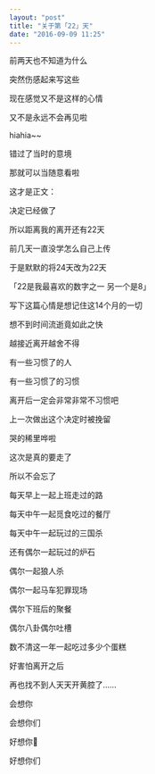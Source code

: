 ```yaml
---
layout: "post"
title: "关于第「22」天"
date: "2016-09-09 11:25"
---
```

前两天也不知道为什么

突然伤感起来写这些

现在感觉又不是这样的心情

又不是永远不会再见啦

hiahia~~  



错过了当时的意境

那就可以当随意看啦  


这才是正文：

决定已经做了

所以距离我的离开还有22天

前几天一直没学怎么自己上传

于是默默的将24天改为22天

「22是我最喜欢的数字之一  另一个是8」  



写下这篇心情是想记住这14个月的一切

想不到时间流逝竟如此之快

越接近离开越舍不得  


有一些习惯了的人

有一些习惯了的习惯

离开后一定会非常非常不习惯吧

上一次做出这个决定时被挽留

哭的稀里哗啦  


这次是真的要走了

所以不会忘了

每天早上一起上班走过的路

每天中午一起觅食吃过的餐厅

每天中午一起玩过的三国杀

还有偶尔一起玩过的炉石

偶尔一起狼人杀

偶尔一起马车犯罪现场

偶尔下班后的聚餐

偶尔八卦偶尔吐槽

数不清这一年一起吃过多少个蛋糕

好害怕离开之后

再也找不到人天天开黄腔了……  


会想你

会想你们

好想你💋

好想你们
